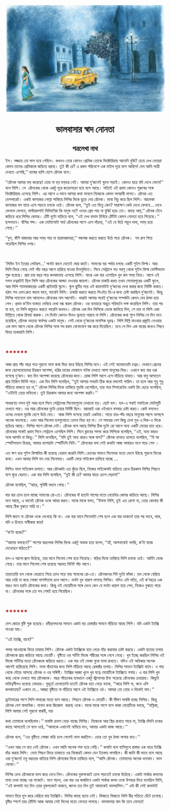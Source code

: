 <div align=center> <img src="./../../metadata/images/rabibasariya/ভালবাসার--স্বাদ-নোনতা.jpg" align="center" ></div>
<h1 align=center>ভালবাসার  স্বাদ নোনতা</h1>
<h2 align=center>পত্রলেখা নাথ</h2>
<div><p>&#x987;&#x9B8;&#x964; &#x9B2;&#x99C;&#x9CD;&#x99C;&#x9BE;&#x9DF; &#x9A4;&#x9CB; &#x9B2;&#x9BE;&#x9B2; &#x9B9;&#x9DF;&#x9C7; &#x997;&#x9C7;&#x99B;&#x9BF;&#x9B8;&#x964; &#x995;&#x996;&#x9A8;&#x993; &#x9A4;&#x9CB;&#x9B0; &#x995;&#x9CB;&#x9A8;&#x993; &#x9AA;&#x9CD;&#x9B0;&#x9C7;&#x9AE;&#x9BF;&#x995; &#x9A4;&#x9CB;&#x995;&#x9C7; &#x9AD;&#x9BF;&#x995;&#x9CD;&#x99F;&#x9CB;&#x9B0;&#x9BF;&#x9DF;&#x9BE;&#x9DF; &#x986;&#x9A8;&#x9C7;&#x9A8;&#x9BF; &#x9AC;&#x9C1;&#x99D;&#x9BF;? &#x99A;&#x9C7;&#x9DF;&#x9C7; &#x9A6;&#x9C7;&#x996; &#x9AE;&#x9C7;&#x9DF;&#x9C7;&#x9B0;&#x9BE; &#x995;&#x9C7;&#x9AE;&#x9A8; &#x9A4;&#x9BE;&#x9A6;&#x9C7;&#x9B0; &#x9AA;&#x9CD;&#x9B0;&#x9C7;&#x9AE;&#x9BF;&#x995;&#x995;&#x9C7; &#x99C;&#x9DC;&#x9BF;&#x9DF;&#x9C7; &#x9A7;&#x9B0;&#x99B;&#x9C7;&#x964; &#x9A4;&#x9C1;&#x987; &#x995;&#x9C0; &#x9B0;&#x9C7;? &#x98F; &#x9B0;&#x995;&#x9AE; &#x9AA;&#x9B0;&#x9BF;&#x9AC;&#x9C7;&#x9B6;&#x9C7; &#x98F;&#x995; &#x9AE;&#x9BE;&#x987;&#x9B2; &#x9A6;&#x9C2;&#x9B0;&#x9C7; &#x9AC;&#x9B8;&#x9C7; &#x986;&#x99B;&#x9BF;&#x9B8;! &#x9AF;&#x9C7;&#x9A8; &#x986;&#x9AE;&#x9BF; &#x9AA;&#x9BE;&#x9A4;&#x9CD;&#x9B0;&#x9C0; &#x9A6;&#x9C7;&#x996;&#x9A4;&#x9C7; &#x98F;&#x9B8;&#x9C7;&#x99B;&#x9BF;,&#x2019;&#x2019; &#x9AC;&#x9CD;&#x9AF;&#x999;&#x9CD;&#x997;&#x9C7;&#x9B0; &#x9B9;&#x9BE;&#x9B8;&#x9BF; &#x9B9;&#x9C7;&#x9B8;&#x9C7;&#xA0;&#x9B0;&#x9CC;&#x9A8;&#x995; &#x9AC;&#x9B2;&#x9C7;&#x964;&#xA0;</p><p>&#x2018;&#x2018;&#x9B0;&#x9CC;&#x9A8;&#x995; &#x986;&#x9AE;&#x9BE;&#x9B0; &#x9AD;&#x9DF; &#x995;&#x9B0;&#x9C7;&#x99B;&#x9C7;! &#x9A4;&#x9CB;&#x9B0; &#x9A8;&#x9BE; &#x9B9;&#x9DF; &#x9AD;&#x9DF;&#x9A1;&#x9B0; &#x9A8;&#x9C7;&#x987;&#x964; &#x986;&#x9AE;&#x9B0;&#x9BE; &#x9A6;&#x9C1;&#x2019;&#x99C;&#x9A8;&#x9C7;&#x987; &#x9B8;&#x9CD;&#x995;&#x9C1;&#x9B2;&#x9C7; &#x9AA;&#x9DC;&#x9BE;&#x987;&#x964; &#x995;&#x9CB;&#x9A8;&#x993; &#x99B;&#x9BE;&#x9A4;&#x9CD;&#x9B0; &#x9AF;&#x9A6;&#x9BF; &#x9A6;&#x9C7;&#x996;&#x9C7; &#x9AB;&#x9C7;&#x9B2;&#x9C7;!&#x2019;&#x2019; &#x9AC;&#x9B2;&#x9C7; &#x9B2;&#x9BF;&#x9AA;&#x9BF;&#x964; &#x9B8;&#x9C7;&#xA0; &#x9B0;&#x9CC;&#x9A8;&#x995;&#x9C7;&#x9B0; &#x9A5;&#x9C7;&#x995;&#x9C7; &#x98F;&#x995;&#x99F;&#x9C1; &#x9A6;&#x9C2;&#x9B0;&#x9C7; &#x99C;&#x9DC;&#x9CB;&#x9B8;&#x9DC;&#x9CB; &#x9B9;&#x9DF;&#x9C7; &#x9AC;&#x9B8;&#x9C7; &#x986;&#x99B;&#x9C7;&#x964; &#x9B8;&#x9A4;&#x9CD;&#x9AF;&#x9BF;&#x987; &#x98F;&#x987; &#x9AA;&#x9CD;&#x9B0;&#x9A5;&#x9AE; &#x995;&#x9CB;&#x9A8;&#x993; &#x9AA;&#x9C1;&#x9B0;&#x9C1;&#x9B7;&#x9C7;&#x9B0; &#x9B8;&#x999;&#x9CD;&#x997;&#x9C7; &#x9AD;&#x9BF;&#x995;&#x9CD;&#x99F;&#x9CB;&#x9B0;&#x9BF;&#x9DF;&#x9BE;&#x9DF; &#x98F;&#x9B8;&#x9C7;&#x99B;&#x9C7; &#x9B2;&#x9BF;&#x9AA;&#x9BF;&#x964; &#x98F;&#x9B0; &#x986;&#x997;&#x9C7; &#x98F; &#x9AD;&#x9BE;&#x9AC;&#x9C7; &#x986;&#x9B8;&#x9BE;&#x9B0; &#x995;&#x9A5;&#x9BE; &#x9AD;&#x9BE;&#x9AC;&#x9B2;&#x9C7; &#x9A8;&#x9BF;&#x99C;&#x9C7;&#x995;&#x9C7; &#x995;&#x9C7;&#x9AE;&#x9A8; &#x985;&#x9AA;&#x9B0;&#x9BE;&#x9A7;&#x9C0; &#x9B2;&#x9BE;&#x997;&#x9A4;&#x964; &#x9B0;&#x9CC;&#x9A8;&#x995; &#x98F;&#x9A4; &#x9A1;&#x9C7;&#x9B8;&#x9AA;&#x9BE;&#x9B0;&#x9C7;&#x99F;&#x964; &#x98F;&#x995;&#x99F;&#x9BE; &#x995;&#x9BE;&#x997;&#x99C;&#x9C7;&#x9B0; &#x997;&#x9CB;&#x9B2;&#x9CD;&#x9B2;&#x9BE; &#x9AA;&#x9BE;&#x995;&#x9BF;&#x9DF;&#x9C7; &#x9B2;&#x9BF;&#x9AA;&#x9BF;&#x9B0; &#x9A6;&#x9BF;&#x995;&#x9C7; &#x99B;&#x9C1;&#x9DC;&#x9C7; &#x9A6;&#x9C7;&#x9DF; &#x9B0;&#x9CC;&#x9A8;&#x995;&#x964; &#x9AE;&#x9BE;&#x9A5;&#x9BE; &#x9A8;&#x9BF;&#x99A;&#x9C1; &#x995;&#x9B0;&#x9C7; &#x99B;&#x9BF;&#x9B2; &#x9B2;&#x9BF;&#x9AA;&#x9BF;&#x964; &#x986;&#x99A;&#x9AE;&#x995;&#x9BE; &#x995;&#x9BE;&#x997;&#x99C;&#x9C7;&#x9B0; &#x9AC;&#x9B2; &#x997;&#x9BE;&#x9DF;&#x9C7; &#x98F;&#x9B8;&#x9C7; &#x9AA;&#x9DC;&#x9A4;&#x9C7; &#x99A;&#x9AE;&#x995;&#x9C7; &#x993;&#x9A0;&#x9C7;&#x964; &#x9B0;&#x9CC;&#x9A8;&#x995; &#x9AC;&#x9B2;&#x9C7;, &#x2018;&#x2018;&#x9A4;&#x9C1;&#x987; &#x98F;&#x9A4; &#x9AD;&#x9BF;&#x9A4;&#x9C1; &#x995;&#x9C7;&#x9A8;? &#x9B8;&#x9BE;&#x9B0;&#x9BE;&#x995;&#x9CD;&#x9B7;&#x9A3; &#x995;&#x9C7;&#x989; &#x9A6;&#x9C7;&#x996;&#x9C7; &#x9AB;&#x9C7;&#x9B2;&#x9AC;&#x9C7;... &#x9A6;&#x9C7;&#x996;&#x9C7; &#x9AB;&#x9C7;&#x9B2;&#x9B2;&#x9C7; &#x9AB;&#x9C7;&#x9B2;&#x9AC;&#x9C7;, &#x9AE;&#x9BE;&#x9B8;&#x9CD;&#x99F;&#x9BE;&#x9B0;&#x9AE;&#x9B6;&#x9BE;&#x987; &#x9A6;&#x9BF;&#x9A6;&#x9BF;&#x9AE;&#x9A3;&#x9BF;&#x9B0;&#x9BE; &#x995;&#x9BF; &#x9AE;&#x9BE;&#x9A8;&#x9C1;&#x9B7; &#x9A8;&#x9DF;? &#x993;&#x9A6;&#x9C7;&#x9B0; &#x9AA;&#x9CD;&#x9B0;&#x9C7;&#x9AE; &#x9AA;&#x9BE;&#x9DF; &#x9A8;&#x9BE; &#x9AC;&#x9C1;&#x99D;&#x9BF;! &#x99B;&#x9BE;&#x9DC; &#x9A4;&#x9CB;&#x964; &#x995;&#x9BE;&#x99B;&#x9C7; &#x986;&#x9DF;,&#x2019;&#x2019; &#x9B0;&#x9CC;&#x9A8;&#x995; &#x99F;&#x9C7;&#x9A8;&#x9C7; &#x99C;&#x9DC;&#x9BF;&#x9DF;&#x9C7; &#x9A7;&#x9B0;&#x9C7; &#x9B2;&#x9BF;&#x9AA;&#x9BF;&#x9B0; &#x995;&#x9CB;&#x9AE;&#x9B0;&#x964; &#x9A0;&#x9CB;&#x981;&#x99F; &#x9A6;&#x9C1;&#x99F;&#x9CB; &#x9AC;&#x9BE;&#x9DC;&#x9BF;&#x9DF;&#x9C7; &#x9AC;&#x9B2;&#x9C7;, &#x2018;&#x2018;&#x98F;&#x987; &#x9A6;&#x9C7;&#x996; &#x9AC;&#x9BE;&#x9A6;&#x9BE;&#x9AE; &#x99A;&#x9BF;&#x9AC;&#x9BF;&#x9DF;&#x9C7; &#x9A0;&#x9CB;&#x981;&#x99F;&#x99F;&#x9BE; &#x995;&#x9C7;&#x9AE;&#x9A8; &#x9A8;&#x9CB;&#x9A8;&#x9A4;&#x9BE; &#x9B9;&#x9DF;&#x9C7; &#x997;&#x9BF;&#x9DF;&#x9C7;&#x99B;&#x9C7;&#x964;&#x2019;&#x2019; &#x99B;&#x9A8;&#x9CD;&#x9A6;&#x9AA;&#x9A4;&#x9A8;&#x964; &#x9AC;&#x9BE;&#x981;&#x9B6;&#x9BF;&#x9B0; &#x9B6;&#x9AC;&#x9CD;&#x9A6;&#x964; &#x98F;&#x995; &#x9AE;&#x9CB;&#x99F;&#x9BE;&#x9B8;&#x9CB;&#x99F;&#x9BE; &#x997;&#x9BE;&#x9B0;&#x9CD;&#x9A1; &#x9B0;&#x9CC;&#x9A8;&#x995;&#x9C7;&#x9B0; &#x9AA;&#x9BE;&#x9B6;&#x9C7; &#x98F;&#x9B8;&#x9C7; &#x9A6;&#x9BE;&#x981;&#x9DC;&#x9BE;&#x9DF;, &#x2018;&#x2018;&#x98F;&#x987; &#x9AF;&#x9C7; &#x989;&#x9A0;&#x9C7; &#x9AA;&#x9DC;&#x9C1;&#x9A8; &#x9A6;&#x9BE;&#x9A6;&#x9BE;, &#x9B8;&#x9AE;&#x9DF; &#x9B9;&#x9DF;&#x9C7; &#x997;&#x9C7;&#x99B;&#x9C7;&#x964;&#x2019;&#x2019;</p><p>&#x2018;&#x2018;&#x9A7;&#x9C1;&#x9B8;, &#x9AC;&#x9BE;&#x981;&#x9B6;&#x9BF; &#x9AC;&#x9BE;&#x99C;&#x9BE;&#x9AC;&#x9BE;&#x9B0; &#x986;&#x9B0; &#x9B8;&#x9AE;&#x9DF; &#x9AA;&#x9BE;&#x9DF; &#x9A8;&#x9BE; &#x9B9;&#x9BE;&#x9B0;&#x9BE;&#x9AE;&#x99C;&#x9BE;&#x9A6;&#x9BE;&#x9B0;&#x9BE;,&#x2019;&#x2019; &#x997;&#x99C;&#x997;&#x99C; &#x995;&#x9B0;&#x9A4;&#x9C7; &#x995;&#x9B0;&#x9A4;&#x9C7; &#x989;&#x9A0;&#x9C7; &#x9AA;&#x9DC;&#x9C7; &#x9B0;&#x9CC;&#x9A8;&#x995;&#x964;&#xA0; &#x9B8;&#x9AC; &#x9B0;&#x9BE;&#x997; &#x997;&#x9BF;&#x9DF;&#x9C7; &#x9AA;&#x9DC;&#x9C7;&#x99B;&#x9BF;&#x9B2; &#x9B2;&#x9BF;&#x9AA;&#x9BF;&#x9B0; &#x993;&#x9AA;&#x9B0;&#x964;&#xA0;</p><p>&#xA0;</p><p>&#x2018;&#x9B2;&#x9BF;&#x9AD;&#x9BF;&#x982; &#x987;&#x9A8; &#x987;&#x9DF;&#x9CB;&#x9B0; &#x9B2;&#x9C7;&#x99F;&#x9BE;&#x9B0;&#x9B8;...&#x2019; &#x997;&#x9BE;&#x9A8;&#x99F;&#x9BE; &#x995;&#x9BE;&#x9A8;&#x9C7; &#x9AF;&#x9C7;&#x9A4;&#x9C7;&#x987; &#x998;&#x9CB;&#x9B0; &#x995;&#x9BE;&#x99F;&#x9C7;&#x964; &#x9B8;&#x9BE;&#x9AE;&#x9A8;&#x9C7;&#x9B0; &#x9AC;&#x9DC; &#x9AA;&#x9B0;&#x9CD;&#x9A6;&#x9BE;&#x9DF; &#x99A;&#x9B2;&#x99B;&#x9C7; &#x98F;&#x995;&#x99F;&#x9BF; &#x9B8;&#x9C1;&#x987;&#x9B8; &#x9AB;&#x9BF;&#x9B2;&#x9CD;&#x9AE;&#x964; &#x986;&#x9B0; &#x9B2;&#x9BF;&#x9AA;&#x9BF; &#x9AB;&#x9BF;&#x9B0;&#x9C7; &#x997;&#x9C7;&#x99B;&#x9C7; &#x9B8;&#x9C7;&#x987; &#x9AA;&#x9BE;&#x981;&#x99A; &#x9AC;&#x99B;&#x9B0; &#x986;&#x997;&#x9C7; &#x9B9;&#x9BE;&#x9B0;&#x9BF;&#x9DF;&#x9C7; &#x9AF;&#x9BE;&#x993;&#x9DF;&#x9BE; &#x9A6;&#x9BF;&#x9A8;&#x997;&#x9C1;&#x9B2;&#x9BF;&#x9A4;&#x9C7;&#x964; &#x9B8;&#x9BF;&#x9A8;&#x9C7; &#x9B8;&#x9C7;&#x9A8;&#x9CD;&#x99F;&#x9CD;&#x9B0;&#x9BE;&#x9B2;&#x9C7; &#x997;&#x9A4; &#x9AA;&#x9B0;&#x9B6;&#x9C1; &#x9A5;&#x9C7;&#x995;&#x9C7; &#x9B8;&#x9C1;&#x987;&#x9B8; &#x9AB;&#x9BF;&#x9B2;&#x9CD;&#x9AE; &#x9AB;&#x9C7;&#x9B8;&#x9CD;&#x99F;&#x9BF;&#x9AD;&#x9CD;&#x9AF;&#x9BE;&#x9B2; &#x9B6;&#x9C1;&#x9B0;&#x9C1; &#x9B9;&#x9DF;&#x9C7;&#x99B;&#x9C7;&#x964; &#x9AA;&#x9CD;&#x9B0;&#x9BE;&#x9DF; &#x99A;&#x9BE;&#x9B0; &#x9AC;&#x99B;&#x9B0; &#x9AA;&#x9B0;&#x9C7; &#x995;&#x9B2;&#x995;&#x9BE;&#x9A4;&#x9BE;&#x9DF; &#x98F;&#x9B8;&#x9C7;&#x99B;&#x9C7; &#x9B2;&#x9BF;&#x9AA;&#x9BF;&#x964; &#x9AE;&#x9BE;&#x99D;&#x9C7; &#x98F;&#x995; &#x9AC;&#x9BE;&#x9B0; &#x98F;&#x9B8;&#x9C7;&#x99B;&#x9BF;&#x9B2; &#x996;&#x9C1;&#x9AC; &#x995;&#x9AE; &#x9B8;&#x9AE;&#x9DF; &#x9A8;&#x9BF;&#x9DF;&#x9C7;&#x964; &#x986;&#x997;&#x9C7; &#x98F;&#x987; &#x9A8;&#x9A8;&#x9CD;&#x9A6;&#x9A8; &#x99A;&#x9A4;&#x9CD;&#x9AC;&#x9B0;&#x99F;&#x9BE;&#x987; &#x99B;&#x9BF;&#x9B2; &#x9B2;&#x9BF;&#x9AA;&#x9BF; &#x986;&#x9B0; &#x9B0;&#x9CC;&#x9A8;&#x995;&#x9C7;&#x9B0; &#x986;&#x9A1;&#x9CD;&#x9A1;&#x9BE; &#x9A6;&#x9C7;&#x993;&#x9DF;&#x9BE;&#x9B0; &#x99C;&#x9BE;&#x9DF;&#x997;&#x9BE;&#x964; &#x9B0;&#x9CC;&#x9A8;&#x995; &#x99A;&#x9BE;&#x995;&#x9B0;&#x9BF; &#x995;&#x9B0;&#x9A4; &#x9A4;&#x996;&#x9A8; &#x9B8;&#x9CB;&#x9A8;&#x9BE;&#x9B0;&#x9AA;&#x9C1;&#x9B0;&#x9C7;&#x9B0; &#x98F;&#x995;&#x99F;&#x9BF; &#x9B8;&#x9CD;&#x995;&#x9C1;&#x9B2;&#x9C7;, &#x986;&#x9B0; &#x9B2;&#x9BF;&#x9AA;&#x9BF; &#x9B6;&#x9CD;&#x9AF;&#x9BE;&#x9AE;&#x9AC;&#x9BE;&#x99C;&#x9BE;&#x9B0;&#x9C7;&#x9B0; &#x98F;&#x995;&#x99F;&#x9BF; &#x9AA;&#x9CD;&#x9B0;&#x9BE;&#x987;&#x9AE;&#x9BE;&#x9B0;&#x9BF; &#x9B8;&#x9CD;&#x995;&#x9C1;&#x9B2;&#x9C7;&#x964; &#x9B8;&#x9CD;&#x995;&#x9C1;&#x9B2; &#x99B;&#x9C1;&#x99F;&#x9BF;&#x9B0; &#x9AA;&#x9B0;&#x9C7; &#x98F;&#x987; &#x99C;&#x9BE;&#x9DF;&#x997;&#x9BE;&#x99F;&#x9BE;&#x987; &#x9A6;&#x9C1;&#x2019;&#x99C;&#x9A8;&#x9C7;&#x9B0; &#x9A6;&#x9C7;&#x996;&#x9BE; &#x995;&#x9B0;&#x9BE;&#x9B0; &#x99C;&#x9A8;&#x9CD;&#x9AF; &#x9A8;&#x9BF;&#x9B0;&#x9CD;&#x9A6;&#x9BF;&#x9B7;&#x9CD;&#x99F; &#x9A5;&#x9BE;&#x995;&#x9A4;&#x964; &#x9B9;&#x9A0;&#x9BE;&#x9CE; &#x9B8;&#x9AC; &#x98F;&#x9AE;&#x9A8; &#x9A6;&#x9CD;&#x9B0;&#x9C1;&#x9A4; &#x9AC;&#x9A6;&#x9B2;&#x9C7; &#x9AF;&#x9BE;&#x9AC;&#x9C7;, &#x9AD;&#x9BE;&#x9AC;&#x9C7;&#x9A8;&#x9BF; &#x9B2;&#x9BF;&#x9AA;&#x9BF;&#x964; &#x99A;&#x9BE;&#x995;&#x9B0;&#x9BF; &#x995;&#x9B0;&#x9A4;&#x9C7; &#x995;&#x9B0;&#x9A4;&#x9C7; &#x9AA;&#x9BF;&#x98F;&#x987;&#x99A; &#x9A1;&#x9BF;-&#x9B0; &#x99C;&#x9A8;&#x9CD;&#x9AF; &#x99A;&#x9C7;&#x9B7;&#x9CD;&#x99F;&#x9BE; &#x995;&#x9B0;&#x99B;&#x9BF;&#x9B2; &#x9A6;&#x9C1;&#x2019;&#x99C;&#x9A8;&#x9C7;&#x987;&#x964; &#x995;&#x9BF;&#x9A8;&#x9CD;&#x9A4;&#x9C1; &#x9B2;&#x9BF;&#x9AA;&#x9BF;&#x9B0; &#x9AA;&#x9CD;&#x9AF;&#x9BE;&#x9A8;&#x9C7;&#x9B2;&#x9C7; &#x9A8;&#x9BE;&#x9AE; &#x986;&#x9B8;&#x9B2;&#x9C7;&#x993; &#x9B0;&#x9CC;&#x9A8;&#x995;&#x9C7;&#x9B0; &#x9A8;&#x9BE;&#x9AE; &#x986;&#x9B8;&#x9C7;&#x9A8;&#x9BF;&#x964; &#x996;&#x9AC;&#x9B0;&#x99F;&#x9BE; &#x986;&#x9B8;&#x9BE;&#x9B0; &#x9AA;&#x9B0;&#x9C7;&#x987; &#x9A6;&#x9C1;&#x2019;&#x99C;&#x9A8;&#x9C7;&#x9B0; &#x9B8;&#x9AE;&#x9CD;&#x9AA;&#x9B0;&#x9CD;&#x995;&#x99F;&#x9BE; &#x995;&#x9C7;&#x9AE;&#x9A8; &#x9AF;&#x9C7;&#x9A8; &#x9A0;&#x9BE;&#x9A8;&#x9CD;&#x9A1;&#x9BE; &#x9B9;&#x9DF;&#x9C7; &#x997;&#x9C7;&#x9B2;&#x964; &#x9AA;&#x9CD;&#x9B0;&#x9A5;&#x9AE; &#x995;&#x2019;&#x9A6;&#x9BF;&#x9A8; &#x9AC;&#x9CD;&#x9AF;&#x9B8;&#x9CD;&#x9A4;&#x9A4;&#x9BE; &#x9A6;&#x9C7;&#x996;&#x9BF;&#x9DF;&#x9C7; &#x9A6;&#x9C7;&#x996;&#x9BE; &#x9AC;&#x9A8;&#x9CD;&#x9A7; &#x995;&#x9B0;&#x9B2; &#x9B0;&#x9CC;&#x9A8;&#x995;&#x964; &#x993;&#x9B0; &#x9AC;&#x9CD;&#x9AF;&#x9AC;&#x9B9;&#x9BE;&#x9B0;&#x9C7; &#x985;&#x9A6;&#x9CD;&#x9AD;&#x9C1;&#x9A4; &#x9AA;&#x9B0;&#x9BF;&#x9AC;&#x9B0;&#x9CD;&#x9A4;&#x9A8; &#x9B2;&#x995;&#x9CD;&#x9B7; &#x995;&#x9B0;&#x9C7;&#x99B;&#x9BF;&#x9B2; &#x9B2;&#x9BF;&#x9AA;&#x9BF;&#x964; &#x9A4;&#x9BE;&#x9B0; &#x9AA;&#x9B0; &#x9AF;&#x9BE; &#x9B9;&#x9B2;, &#x9A4;&#x9BE; &#x9B2;&#x9BF;&#x9AA;&#x9BF; &#x995;&#x9B2;&#x9CD;&#x9AA;&#x9A8;&#x9BE;&#x993; &#x995;&#x9B0;&#x9A4;&#x9C7; &#x9AA;&#x9BE;&#x9B0;&#x9C7;&#x9A8;&#x9BF; &#x995;&#x996;&#x9A8;&#x993;&#x964; &#x9B0;&#x9CC;&#x9A8;&#x995; &#x98F;&#x995; &#x9A6;&#x9BF;&#x9A8; &#x9B2;&#x9BF;&#x9AA;&#x9BF;&#x995;&#x9C7; &#x9A1;&#x9C7;&#x995;&#x9C7; &#x99C;&#x9BE;&#x9A8;&#x9BF;&#x9DF;&#x9C7; &#x9A6;&#x9BF;&#x9B2;, &#x9B8;&#x9C7; &#x99A;&#x9BE;&#x9DF; &#x9A8;&#x9BE; &#x9B2;&#x9BF;&#x9AA;&#x9BF; &#x98F;&#x995;&#x9BE; &#x9A6;&#x9BF;&#x9B2;&#x9CD;&#x9B2;&#x9BF;&#x9A4;&#x9C7; &#x9A5;&#x9C7;&#x995;&#x9C7; &#x9B0;&#x9BF;&#x9B8;&#x9BE;&#x9B0;&#x9CD;&#x99A; &#x995;&#x9B0;&#x9C1;&#x995;&#x964; &#x9B8;&#x9C7; &#x9A6;&#x9BF;&#x9A8;&#x99F;&#x9BE; &#x995;&#x9CB;&#x9A8;&#x993; &#x9A6;&#x9BF;&#x9A8;&#x993; &#x9AD;&#x9C1;&#x9B2;&#x9A4;&#x9C7; &#x9AA;&#x9BE;&#x9B0;&#x9AC;&#x9C7; &#x9A8;&#x9BE; &#x9B2;&#x9BF;&#x9AA;&#x9BF;&#x964; &#x9B0;&#x9CC;&#x9A8;&#x995;&#x9C7;&#x9B0; &#x995;&#x9A5;&#x9BE; &#x9B6;&#x9C1;&#x9A8;&#x9C7; &#x9B2;&#x9BF;&#x9AA;&#x9BF;&#x9B0; &#x9B8;&#x9C7; &#x9A6;&#x9BF;&#x9A8; &#x9AE;&#x9A8;&#x9C7; &#x9B9;&#x9DF;&#x9C7;&#x99B;&#x9BF;&#x9B2;, &#x9B0;&#x9CC;&#x9A8;&#x995; &#x985;&#x9A4;&#x9CD;&#x9AF;&#x9A8;&#x9CD;&#x9A4; &#x9B8;&#x9CD;&#x9AC;&#x9BE;&#x9B0;&#x9CD;&#x9A5;&#x9AA;&#x9B0; &#x98F;&#x995;&#x99F;&#x9BE; &#x9AE;&#x9BE;&#x9A8;&#x9C1;&#x9B7;&#x964; &#x9B8;&#x9C7;&#x987; &#x9A5;&#x9C7;&#x995;&#x9C7; &#x9A6;&#x9C1;&#x2019;&#x99C;&#x9A8;&#x9C7;&#x9B0; &#x9AE;&#x9BE;&#x9A8;&#x9B8;&#x9BF;&#x995; &#x9A6;&#x9C2;&#x9B0;&#x9A4;&#x9CD;&#x9AC;&#x964; &#x9B2;&#x9BF;&#x9AA;&#x9BF; &#x9A6;&#x9BF;&#x9B2;&#x9CD;&#x9B2;&#x9BF; &#x9AF;&#x9BE;&#x993;&#x9DF;&#x9BE;&#x9B0; &#x9AA;&#x9CD;&#x9B0;&#x9B8;&#x9CD;&#x9A4;&#x9C1;&#x9A4;&#x9BF; &#x9A8;&#x9C7;&#x993;&#x9DF;&#x9BE;&#x9B0; &#x98F;&#x995; &#x9AE;&#x9BE;&#x9B8; &#x986;&#x997;&#x9C7; &#x9A5;&#x9C7;&#x995;&#x9C7; &#x9B0;&#x9CC;&#x9A8;&#x995; &#x9B2;&#x9BF;&#x9AA;&#x9BF;&#x9B0; &#x9B8;&#x999;&#x9CD;&#x997;&#x9C7; &#x9B8;&#x9AC; &#x9B0;&#x995;&#x9AE; &#x9AF;&#x9CB;&#x997;&#x9BE;&#x9AF;&#x9CB;&#x997; &#x9AC;&#x9A8;&#x9CD;&#x9A7; &#x995;&#x9B0;&#x9C7; &#x9A6;&#x9BF;&#x9DF;&#x9C7;&#x99B;&#x9BF;&#x9B2;&#x964; &#x9A4;&#x9AC;&#x9C7; &#x9B8;&#x9C7; &#x9A6;&#x9BF;&#x9A8; &#x98F;&#x995; &#x9AC;&#x9BE;&#x9B0;&#x9C7;&#x9B0; &#x99C;&#x9A8;&#x9CD;&#x9AF;&#x993; &#x9AA;&#x9BF;&#x99B;&#x9A8; &#x9AB;&#x9BF;&#x9B0;&#x9C7; &#x9A4;&#x9BE;&#x995;&#x9BE;&#x9DF;&#x9A8;&#x9BF; &#x9B2;&#x9BF;&#x9AA;&#x9BF;&#x964;</p><p>&#xA0;</p><p><strong><span style="color:#B22222;font-size:21px;">******</span></strong></p><p>&#x986;&#x99C; &#x9AA;&#x9CD;&#x9B0;&#x9BE;&#x9DF; &#x9AA;&#x9BE;&#x981;&#x99A; &#x9AC;&#x99B;&#x9B0; &#x9AA;&#x9B0;&#x9C7; &#x9AA;&#x9C1;&#x9B0;&#x9A8;&#x9CB; &#x9A8;&#x9BE;&#x9A8;&#x9BE; &#x995;&#x9A5;&#x9BE; &#x9AD;&#x9BF;&#x9DC; &#x995;&#x9B0;&#x9C7; &#x989;&#x9A0;&#x99B;&#x9C7; &#x9B2;&#x9BF;&#x9AA;&#x9BF;&#x9B0; &#x9AE;&#x9A8;&#x9C7;&#x964; &#x98F;&#x987; &#x9B8;&#x9C7;&#x987; &#x985;&#x9CD;&#x9AF;&#x9BE;&#x995;&#x9BE;&#x9A1;&#x9C7;&#x9AE;&#x9BF; &#x99A;&#x9A4;&#x9CD;&#x9AC;&#x9B0;&#x964; &#x9AF;&#x9C7;&#x996;&#x9BE;&#x9A8;&#x9C7; &#x9AA;&#x9CD;&#x9B0;&#x9C7;&#x9AE;&#x9C7;&#x9B0; &#x99C;&#x9A8;&#x9CD;&#x9AF; &#x99B;&#x9C7;&#x9B2;&#x9C7;&#x9AE;&#x9C7;&#x9DF;&#x9C7;&#x9A6;&#x9C7;&#x9B0; &#x99A;&#x9BF;&#x9B0;&#x9A8;&#x9CD;&#x9A4;&#x9A8; &#x985;&#x9AA;&#x9C7;&#x995;&#x9CD;&#x9B7;&#x9BE;, &#x9B9;&#x9B0;&#x9BF;&#x9B0; &#x99A;&#x9BE;&#x9DF;&#x9C7;&#x9B0; &#x9A6;&#x9CB;&#x995;&#x9BE;&#x9A8;&#x9C7; &#x9A8;&#x9BE;&#x99F;&#x995; &#x9A6;&#x9C7;&#x996;&#x9A4;&#x9C7; &#x986;&#x9B8;&#x9BE; &#x9AE;&#x9BE;&#x9A8;&#x9C1;&#x9B7;&#x9C7;&#x9B0; &#x9AD;&#x9BF;&#x9DC;&#x964; &#x98F;&#x996;&#x9BE;&#x9A8;&#x9C7; &#x995;&#x9A4; &#x9AC;&#x9BE;&#x9B0; &#x993;&#x9B0;&#x9BE; &#x9AC;&#x9B8;&#x9C7;&#x99B;&#x9C7; &#x9A6;&#x9C1;&#x2019;&#x99C;&#x9A8;&#x964; &#x995;&#x9A4; &#x9A6;&#x9BF;&#x9A8; &#x985;&#x9AA;&#x9C7;&#x995;&#x9CD;&#x9B7;&#x9BE; &#x995;&#x9B0;&#x9C7;&#x99B;&#x9C7; &#x9B0;&#x9CC;&#x9A8;&#x995;&#x9C7;&#x9B0; &#x99C;&#x9A8;&#x9CD;&#x9AF;&#x964; &#x9B0;&#x9CB;&#x99C; &#x9B2;&#x9BF;&#x9AA;&#x9BF; &#x986;&#x997;&#x9C7; &#x98F;&#x9B8;&#x9C7; &#x9A6;&#x9BE;&#x981;&#x9DC;&#x9BF;&#x9DF;&#x9C7; &#x9A5;&#x9BE;&#x995;&#x9A4;&#x964; &#x986;&#x9B0; &#x9AC;&#x9BE;&#x9AC;&#x9C1; &#x986;&#x9B8;&#x9A4;&#x9C7;&#x9A8; &#x9AA;&#x9CD;&#x9B0;&#x9BE;&#x9DF; &#x9A4;&#x9BF;&#x9B0;&#x9BF;&#x9B6; &#x9AE;&#x9BF;&#x9A8;&#x9BF;&#x99F; &#x9AA;&#x9B0;&#x9C7;&#x964; &#x98F;&#x995; &#x9A6;&#x9BF;&#x9A8; &#x9B2;&#x9BF;&#x9AA;&#x9BF; &#x9AC;&#x9B2;&#x9C7;&#x99B;&#x9BF;&#x9B2;, &#x2018;&#x2018;&#x9A4;&#x9C1;&#x987; &#x986;&#x9B8;&#x9BE;&#x9B0; &#x9B8;&#x9AE;&#x9DF;&#x99F;&#x9BE; &#x9A0;&#x9BF;&#x995; &#x995;&#x9B0;&#x9C7; &#x9AC;&#x9B2;&#x9B2;&#x9C7;&#x987; &#x9AA;&#x9BE;&#x9B0;&#x9BF;&#x9B8;&#x964; &#x9A4;&#x9BE; &#x9B9;&#x9B2;&#x9C7; &#x986;&#x9B0; &#x9B6;&#x9C1;&#x9A7;&#x9C1; &#x9B6;&#x9C1;&#x9A7;&#x9C1; &#x9A6;&#x9BE;&#x981;&#x9DC;&#x9BF;&#x9DF;&#x9C7; &#x9A5;&#x9BE;&#x995;&#x9A4;&#x9C7; &#x9B9;&#x9DF; &#x9A8;&#x9BE;,&#x2019;&#x2019; &#x9B0;&#x9CC;&#x9A8;&#x995; &#x9B2;&#x9BF;&#x9AA;&#x9BF;&#x9B0; &#x9A6;&#x9BF;&#x995;&#x9C7; &#x9A4;&#x9BE;&#x995;&#x9BF;&#x9DF;&#x9C7; &#x9AE;&#x9C1;&#x99A;&#x995;&#x9BF; &#x9B9;&#x9C7;&#x9B8;&#x9C7;&#x99B;&#x9BF;&#x9B2;, &#x9A4;&#x9BE;&#x9B0; &#x9AA;&#x9B0;&#x9C7; &#x9B8;&#x9BF;&#x997;&#x9BE;&#x9B0;&#x9C7;&#x99F;&#x9C7;&#x9B0; &#x98F;&#x995;&#x99F;&#x9BE; &#x9B0;&#x9BF;&#x982; &#x99B;&#x9C7;&#x9DC;&#x9C7; &#x9AC;&#x9B2;&#x9C7;&#x99B;&#x9BF;&#x9B2;, &#x2018;&#x2018;&#x98F;&#x987;&#x99F;&#x9BE;&#x987; &#x9A4;&#x9CB;&#x9B0; &#x9AD;&#x9AC;&#x9BF;&#x9A4;&#x9AC;&#x9CD;&#x9AF;&#x964; &#x9A4;&#x9C1;&#x987; &#x99A;&#x9BF;&#x9B0;&#x995;&#x9BE;&#x9B2; &#x986;&#x9AE;&#x9BE;&#x9B0; &#x99C;&#x9A8;&#x9CD;&#x9AF; &#x985;&#x9AA;&#x9C7;&#x995;&#x9CD;&#x9B7;&#x9BE; &#x995;&#x9B0;&#x9AC;&#x9BF;&#x964;&#x2019;&#x2019;</p><p>&#x9B8;&#x9BE;&#x9A7;&#x9BE;&#x9B0;&#x9A3;&#x9A4; &#x9A8;&#x9A8;&#x9CD;&#x9A6;&#x9A8; &#x9A6;&#x9C1;&#x987; &#x9A8;&#x9AE;&#x9CD;&#x9AC;&#x9B0; &#x9B9;&#x9B2;&#x9C7; &#x9B8;&#x9BF;&#x9A8;&#x9C7; &#x9B8;&#x9C7;&#x9A8;&#x9CD;&#x99F;&#x9CD;&#x9B0;&#x9BE;&#x9B2;&#x9C7;&#x9B0; &#x9B8;&#x9BF;&#x9A8;&#x9C7;&#x9AE;&#x9BE;&#x997;&#x9C1;&#x9B2;&#x9CB; &#x9A6;&#x9C7;&#x996;&#x9BE;&#x9A8;&#x9CB; &#x9B9;&#x9DF;&#x964; &#x99B;&#x9CB;&#x99F; &#x9B9;&#x9B2;&#x964; &#x9B9;&#x9B2;-&#x98F; &#x9B8;&#x9AC;&#x9BE;&#x987; &#x9B8;&#x9AC;&#x9BE;&#x987;&#x995;&#x9C7; &#x9AE;&#x9CB;&#x99F;&#x9BE;&#x9AE;&#x9C1;&#x99F;&#x9BF; &#x9A6;&#x9C7;&#x996;&#x9A4;&#x9C7; &#x9AA;&#x9BE;&#x9DF;&#x964; &#x993;&#x9B0; &#x986;&#x9B0; &#x9B0;&#x9CC;&#x9A8;&#x995;&#x9C7;&#x9B0; &#x9A6;&#x9C1;&#x99F;&#x9CB; &#x99A;&#x9C7;&#x9DF;&#x9BE;&#x9B0; &#x9A8;&#x9BF;&#x9B0;&#x9CD;&#x9A6;&#x9BF;&#x9B7;&#x9CD;&#x99F; &#x99B;&#x9BF;&#x9B2;&#x964; &#x9AC;&#x9B0;&#x9BE;&#x9AC;&#x9B0;&#x987; &#x993;&#x9B0;&#x9BE; &#x993;&#x987;&#x996;&#x9BE;&#x9A8;&#x9C7; &#x9AC;&#x9B8;&#x9AC;&#x9BE;&#x9B0; &#x99A;&#x9C7;&#x9B7;&#x9CD;&#x99F;&#x9BE; &#x995;&#x9B0;&#x9A4;&#x964; &#x995;&#x9C7;&#x989; &#x9AC;&#x9B8;&#x9B2;&#x9C7;&#x993; &#x993;&#x9A6;&#x9C7;&#x9B0; &#x9A6;&#x9C7;&#x996;&#x9B2;&#x9C7; &#x9AE;&#x9C1;&#x99A;&#x995;&#x9BF; &#x9B9;&#x9C7;&#x9B8;&#x9C7; &#x989;&#x9A0;&#x9C7; &#x9AF;&#x9C7;&#x9A4;&#x964;&#xA0; &#x986;&#x99C; &#x9B2;&#x9BF;&#x9AA;&#x9BF; &#x9AC;&#x9B8;&#x9C7;&#x99B;&#x9C7; &#x9A4;&#x9BE;&#x9B0;&#x987; &#x98F;&#x995;&#x99F;&#x9BE;&#x9DF;&#x964; &#x9B8;&#x9BE;&#x9DC;&#x9C7; &#x99A;&#x9BE;&#x9B0;-&#x9AA;&#x9BE;&#x981;&#x99A; &#x9AC;&#x99B;&#x9B0;&#x9C7; &#x9AE;&#x9BE;&#x9A8;&#x9C1;&#x9B7;&#x9C7;&#x9B0; &#x9AA;&#x99B;&#x9A8;&#x9CD;&#x9A6; &#x985;&#x9AA;&#x99B;&#x9A8;&#x9CD;&#x9A6; &#x985;&#x9A8;&#x9C7;&#x995; &#x9AC;&#x9A6;&#x9B2;&#x9C7;&#x99B;&#x9C7;&#x964; &#x98F;&#x996;&#x9A8; &#x986;&#x9B0; &#x9B8;&#x9BF;&#x9A8;&#x9C7;&#x9AE;&#x9BE; &#x9B9;&#x9B2;&#x997;&#x9C1;&#x9B2;&#x9CB;&#x9A4;&#x9C7; &#x9A4;&#x9C7;&#x9AE;&#x9A8; &#x9AD;&#x9BF;&#x9DC; &#x9B9;&#x9DF; &#x9A8;&#x9BE;&#x964; &#x9B8;&#x9C7; &#x9B8;&#x9AE;&#x9DF;&#x9C7;&#x9B0; &#x9AC;&#x9C7;&#x9B6; &#x995;&#x9BF;&#x99B;&#x9C1; &#x99A;&#x9C7;&#x9A8;&#x9BE; &#x9AE;&#x9C1;&#x996; &#x98F; &#x9A6;&#x9BF;&#x995;-&#x993; &#x9A6;&#x9BF;&#x995;&#x9C7; &#x99B;&#x9DC;&#x9BF;&#x9DF;&#x9C7; &#x986;&#x99B;&#x9C7;&#x964; &#x9B2;&#x9BF;&#x9AA;&#x9BF;&#x9B0; &#x9AA;&#x9BE;&#x9B6;&#x9C7; &#x9B0;&#x9CC;&#x9A8;&#x995; &#x9A8;&#x9C7;&#x987;&#x964; &#x9B0;&#x9CC;&#x9A8;&#x995; &#x9AC;&#x9B8;&#x9C7; &#x986;&#x99B;&#x9C7; &#x9B2;&#x9BF;&#x9AA;&#x9BF;&#x9B0; &#x9A0;&#x9BF;&#x995; &#x9A6;&#x9C1;&#x99F;&#x9CB; &#x9B0;&#x9CB; &#x986;&#x997;&#x9C7; &#x985;&#x9A8;&#x9CD;&#x9AF; &#x98F;&#x995;&#x99F;&#x9BF; &#x9AE;&#x9C7;&#x9DF;&#x9C7;&#x9B0; &#x9B9;&#x9BE;&#x9A4; &#x9A7;&#x9B0;&#x9C7;&#x964; &#x9B0;&#x9CC;&#x9A8;&#x995;&#x9C7;&#x9B0; &#x9B8;&#x999;&#x9CD;&#x997;&#x9C7;&#x987; &#x9AA;&#x9CD;&#x9B0;&#x9A5;&#x9AE; &#x9B8;&#x9BF;&#x9A8;&#x9C7; &#x9B8;&#x9C7;&#x9A8;&#x9CD;&#x99F;&#x9CD;&#x9B0;&#x9BE;&#x9B2;&#x9C7; &#x98F;&#x9B8;&#x9C7;&#x99B;&#x9BF;&#x9B2; &#x9B2;&#x9BF;&#x9AA;&#x9BF;&#x964; &#x9B8;&#x9BF;&#x9A8;&#x9C7; &#x995;&#x9CD;&#x9B2;&#x9BE;&#x9AC;&#x9C7;&#x9B0; &#x9B8;&#x9A6;&#x9B8;&#x9CD;&#x9AF; &#x995;&#x9B0;&#x9C7; &#x9B2;&#x9BF;&#x9AA;&#x9BF;&#x995;&#x9C7; &#x9AC;&#x9B2;&#x9C7;&#x99B;&#x9BF;&#x9B2;, &#x2018;&#x2018;&#x98F;&#x987;, &#x985;&#x9A8;&#x9CD;&#x9AF; &#x995;&#x9BE;&#x9B0;&#x993; &#x9B8;&#x999;&#x9CD;&#x997;&#x9C7; &#x986;&#x9B8;&#x9AC;&#x9BF; &#x9A8;&#x9BE; &#x995;&#x9BF;&#x9A8;&#x9CD;&#x9A4;&#x9C1;&#x964;&#x2019;&#x2019; &#x9B2;&#x9BF;&#x9AA;&#x9BF; &#x9AC;&#x9B2;&#x9C7;&#x99B;&#x9BF;&#x9B2;, &#x2018;&#x2018;&#x9AF;&#x9A6;&#x9BF; &#x9A4;&#x9C1;&#x987; &#x985;&#x9A8;&#x9CD;&#x9AF; &#x995;&#x9BE;&#x9B0;&#x993; &#x9B8;&#x999;&#x9CD;&#x997;&#x9C7; &#x9AF;&#x9BE;&#x9B8;?&#x2019;&#x2019; &#x9B0;&#x9CC;&#x9A8;&#x995; &#x9B9;&#x9BE;&#x9B8;&#x9A4;&#x9C7; &#x9B9;&#x9BE;&#x9B8;&#x9A4;&#x9C7; &#x9AC;&#x9B2;&#x9C7;&#x99B;&#x9BF;&#x9B2;, &#x2018;&#x2018;&#x9AC;&#x9BF; &#x986; &#x9B8;&#x9CD;&#x9AA;&#x9CB;&#x9B0;&#x9CD;&#x99F;&#x9B8;&#x9AE;&#x9CD;&#x9AF;&#x9BE;&#x9A8; &#x9A1;&#x9BF;&#x9DF;&#x9BE;&#x9B0;, &#x986;&#x9AE;&#x9BE;&#x9B0; &#x9AC;&#x9CD;&#x9AF;&#x9BE;&#x9AA;&#x9BE;&#x9B0;&#x99F;&#x9BE; &#x9B8;&#x9CD;&#x9AA;&#x9CB;&#x9B0;&#x9CD;&#x99F;&#x9BF;&#x982;&#x9B2;&#x9BF; &#x9A8;&#x9BF;&#x9AC;&#x9BF;&#x964;&#x2019;&#x2019; &#x9B0;&#x9CC;&#x9A8;&#x995;&#x9C7;&#x9B0; &#x9AC;&#x9B2;&#x9BE; &#x9B8;&#x9C7;&#x987; &#x995;&#x9A5;&#x9BE;&#x99F;&#x9BE; &#x986;&#x99C; &#x986;&#x9AC;&#x9BE;&#x9B0;&#x993; &#x9AE;&#x9A8;&#x9C7; &#x9AA;&#x9DC;&#x9C7; &#x997;&#x9C7;&#x9B2; &#x964;</p><p>&#x98F;&#x9A4; &#x995;&#x9CD;&#x9B7;&#x9A3; &#x9A7;&#x9B0;&#x9C7; &#x9B8;&#x9C1;&#x987;&#x9B8; &#x9AB;&#x9BF;&#x9B2;&#x9CD;&#x9AE;&#x99F;&#x9BE;&#x9DF; &#x995;&#x9C0; &#x9B9;&#x9DF;&#x9C7;&#x99B;&#x9C7; &#x996;&#x9C7;&#x9DF;&#x9BE;&#x9B2; &#x995;&#x9B0;&#x9C7;&#x9A8;&#x9BF; &#x9B2;&#x9BF;&#x9AA;&#x9BF;&#x964;&#x99A;&#x9CB;&#x996;&#x9C7;&#x9B0; &#x9B8;&#x9BE;&#x9AE;&#x9A8;&#x9C7; &#x9B8;&#x9BF;&#x9A8;&#x9C7;&#x9AE;&#x9BE;&#x9B0; &#x9AE;&#x9A4;&#x9CB; &#x9AD;&#x9C7;&#x9B8;&#x9C7; &#x989;&#x9A0;&#x99B;&#x9C7; &#x9AA;&#x9C1;&#x9B0;&#x9A8;&#x9CB; &#x9A6;&#x9BF;&#x9A8;&#x9C7;&#x9B0; &#x995;&#x9A5;&#x9BE;&#x964; &#x98F;&#x996;&#x9A8; &#x986;&#x9AC;&#x9BE;&#x9B0; &#x9B2;&#x9BF;&#x9AA;&#x9BF; &#x9AE;&#x9A8; &#x9A6;&#x9C7;&#x9DF; &#x9B8;&#x9BF;&#x9A8;&#x9C7;&#x9AE;&#x9BE;&#x9DF;&#x964; &#x98F;&#x995;&#x99F;&#x9BF; &#x9AE;&#x9C7;&#x9DF;&#x9C7; &#x9B8;&#x9BE;&#x987;&#x995;&#x9C7;&#x9B2; &#x99A;&#x9BE;&#x9B2;&#x9BF;&#x9DF;&#x9C7; &#x9AF;&#x9BE;&#x99A;&#x9CD;&#x99B;&#x9C7; &#x2026;</p><p>&#x9B2;&#x9BF;&#x9AA;&#x9BF;&#x993; &#x9AD;&#x9BE;&#x9B2; &#x9B8;&#x9BE;&#x987;&#x995;&#x9C7;&#x9B2; &#x99A;&#x9BE;&#x9B2;&#x9BE;&#x9A4;&#x964; &#x986;&#x9B0; &#x9B0;&#x9CC;&#x9A8;&#x995;&#x99F;&#x9BE; &#x98F;&#x9A4; &#x995;&#x9C1;&#x981;&#x9DC;&#x9C7; &#x99B;&#x9BF;&#x9B2;, &#x9A8;&#x9BF;&#x99C;&#x9C7;&#x9B0; &#x9B8;&#x9BE;&#x987;&#x995;&#x9C7;&#x9B2;&#x99F;&#x9BE; &#x9AC;&#x9BE;&#x9DC;&#x9BF;&#x9A4;&#x9C7; &#x9B0;&#x9C7;&#x996;&#x9C7; &#x99A;&#x9BF;&#x9B0;&#x995;&#x9BE;&#x9B2; &#x9B2;&#x9BF;&#x9AA;&#x9BF;&#x9B0; &#x9AA;&#x9BF;&#x99B;&#x9A8;&#x9C7; &#x9AC;&#x9B8;&#x9C7; &#x998;&#x9C1;&#x9B0;&#x9C7; &#x9AC;&#x9C7;&#x9DC;&#x9BE;&#x9A4;&#x964; &#x98F;&#x995; &#x9AC;&#x9BE;&#x9B0; &#x9B2;&#x9BF;&#x9AA;&#x9BF; &#x9AC;&#x9B2;&#x9C7;&#x99B;&#x9BF;&#x9B2;, &#x2018;&#x2018;&#x9A4;&#x9C1;&#x987; &#x995;&#x9C0; &#x9B0;&#x9C7;? &#x986;&#x9AE;&#x9BE;&#x9B0; &#x998;&#x9BE;&#x9DC;&#x9C7; &#x99A;&#x9C7;&#x9AA;&#x9C7; &#x9AC;&#x9C7;&#x9DC;&#x9BE;&#x9B8;!&#x2019;&#x2019;&#xA0;</p><p>&#x9B0;&#x9CC;&#x9A8;&#x995; &#x9AC;&#x9B2;&#x9C7;&#x99B;&#x9BF;&#x9B2;, &#x2018;&#x2018;&#x986;&#x9B0;&#x9C7;, &#x9AA;&#x9C3;&#x9A5;&#x9BF;&#x9AC;&#x9C0; &#x9AC;&#x9A6;&#x9B2;&#x9C7; &#x997;&#x9C7;&#x99B;&#x9C7;&#x964;&#x2019;&#x2019;</p><p>&#x9AC;&#x9BE;&#x9B0; &#x9AC;&#x9BE;&#x9B0; &#x99A;&#x9CB;&#x996; &#x99A;&#x9B2;&#x9C7; &#x9AF;&#x9BE;&#x99A;&#x9CD;&#x99B;&#x9C7; &#x9B8;&#x9BE;&#x9AE;&#x9A8;&#x9C7;&#x9B0; &#x9B0;&#x9CB;-&#x9A4;&#x9C7;&#x964; &#x9B0;&#x9CC;&#x9A8;&#x995;&#x9C7;&#x9B0; &#x9AC;&#x9BE;&#x981; &#x9B9;&#x9BE;&#x9A4;&#x99F;&#x9BE; &#x9B8;&#x9BE;&#x9AA;&#x9C7;&#x9B0; &#x9AE;&#x9A4;&#x9CB; &#x9AE;&#x9C7;&#x9DF;&#x9C7;&#x99F;&#x9BE;&#x9B0; &#x995;&#x9CB;&#x9AE;&#x9B0; &#x99C;&#x9DC;&#x9BF;&#x9DF;&#x9C7; &#x986;&#x99B;&#x9C7;&#x964; &#x9B2;&#x9BF;&#x9AA;&#x9BF;&#x9B0; &#x9AE;&#x9A8;&#x9C7; &#x986;&#x99B;&#x9C7;, &#x98F; &#x9AD;&#x9BE;&#x9AC;&#x9C7;&#x987; &#x9B0;&#x9CC;&#x9A8;&#x995; &#x993;&#x995;&#x9C7; &#x986;&#x9A6;&#x9B0; &#x995;&#x9B0;&#x9A4;&#x964; &#x9AE;&#x9BE;&#x99D;&#x9C7; &#x9AE;&#x9BE;&#x99D;&#x9C7; &#x9AC;&#x9B2;&#x9A4;, &#x2018;&#x2018;&#x989;&#x9AB;&#x9AB; &#x9B2;&#x9BF;&#x9AA;&#x9BF;, &#x9A4;&#x9C1;&#x987; &#x98F;&#x9A4; &#x9B0;&#x9CB;&#x997;&#x9BE; &#x9A8;&#x9BE;, &#x9A4;&#x9CB;&#x9B0; &#x995;&#x9CB;&#x9A5;&#x9BE;&#x9DF; &#x995;&#x9C0; &#x986;&#x99B;&#x9C7; &#x9A0;&#x9BF;&#x995; &#x9AC;&#x9C1;&#x99D;&#x9A4;&#x9C7; &#x9AA;&#x9BE;&#x9B0;&#x9BF; &#x9A8;&#x9BE;&#x964;&#x2019;&#x2019;&#xA0;</p><p>&#x9B2;&#x9BF;&#x9AA;&#x9BF; &#x99C;&#x9BE;&#x9A8;&#x9C7; &#x9A8;&#x9BE; &#x9B0;&#x9CC;&#x9A8;&#x995; &#x993;&#x995;&#x9C7; &#x9A6;&#x9C7;&#x996;&#x9C7;&#x99B;&#x9C7; &#x995;&#x9BF; &#x9A8;&#x9BE;&#x964; &#x98F;&#x995; &#x9AC;&#x9BE;&#x9B0; &#x9AD;&#x9BE;&#x9AC;&#x9C7; &#x9B8;&#x9BF;&#x9A8;&#x9C7;&#x9AE;&#x9BE;&#x99F;&#x9BE; &#x9B6;&#x9C7;&#x9B7; &#x9B9;&#x9B2;&#x9C7; &#x98F;&#x995; &#x9AC;&#x9BE;&#x9B0; &#x9A1;&#x9BE;&#x995;&#x9AC;&#x9C7;! &#x9A4;&#x9BE;&#x9B0; &#x9AA;&#x9B0; &#x9AD;&#x9BE;&#x9AC;&#x9C7;, &#x9A5;&#x9BE;&#x995;, &#x9AF;&#x9A6;&#x9BF; &#x993; &#x99A;&#x9BF;&#x9A8;&#x9A4;&#x9C7; &#x985;&#x9B8;&#x9CD;&#x9AC;&#x9C0;&#x995;&#x9BE;&#x9B0; &#x995;&#x9B0;&#x9C7;!&#xA0;</p><p>&#x2018;&#x2018;&#x995;&#x2019;&#x99F;&#x9BE; &#x9AC;&#x9BE;&#x99C;&#x9C7;?&#x2019;&#x2019;</p><p>&#x2018;&#x2018;&#x986;&#x9AE;&#x9BE;&#x9DF; &#x9AC;&#x9B2;&#x99B;&#x9C7;&#x9A8;?&#x2019;&#x2019; &#x9AA;&#x9BE;&#x9B6;&#x9C7;&#x9B0; &#x9AD;&#x9A6;&#x9CD;&#x9B0;&#x9B2;&#x9CB;&#x995; &#x9B2;&#x9BF;&#x9AA;&#x9BF;&#x9B0; &#x9A6;&#x9BF;&#x995;&#x9C7; &#x98F;&#x995;&#x99F;&#x9C1; &#x985;&#x9AC;&#x9BE;&#x995; &#x9B9;&#x9DF;&#x9C7; &#x9AC;&#x9B2;&#x9C7;&#x9A8;, &#x2018;&#x2018;&#x9B9;&#x9CD;&#x9AF;&#x9BE;&#x981;, &#x986;&#x9AA;&#x9A8;&#x9BE;&#x995;&#x9C7;&#x987; &#x9AC;&#x9B2;&#x99B;&#x9BF;, &#x995;&#x2019;&#x99F;&#x9BE; &#x9AC;&#x9BE;&#x99C;&#x9C7; &#x9A6;&#x9C7;&#x996;&#x9C7;&#x99B;&#x9C7;&#x9A8; &#x998;&#x9DC;&#x9BF;&#x9A4;&#x9C7;?&#x2019;&#x2019;</p><p>&#x9B9;&#x9B2;-&#x98F; &#x986;&#x9B2;&#x9CB; &#x99C;&#x9CD;&#x9AC;&#x9B2;&#x9C7; &#x989;&#x9A0;&#x9C7;&#x99B;&#x9C7;, &#x9A4;&#x9BE;&#x9B0; &#x9AE;&#x9BE;&#x9A8;&#x9C7; &#x9B8;&#x9BF;&#x9A8;&#x9C7;&#x9AE;&#x9BE; &#x9B6;&#x9C7;&#x9B7; &#x9B9;&#x9DF;&#x9C7; &#x997;&#x9BF;&#x9DF;&#x9C7;&#x99B;&#x9C7;&#x964; &#x998;&#x9DC;&#x9BF;&#x9B0; &#x9A6;&#x9BF;&#x995;&#x9C7; &#x9A4;&#x9BE;&#x995;&#x9BF;&#x9DF;&#x9C7; &#x9B2;&#x9BF;&#x9AA;&#x9BF; &#x99A;&#x9AE;&#x995;&#x9C7; &#x993;&#x9A0;&#x9C7;&#x964; &#x986;&#x99F;&#x99F;&#x9BE; &#x9AC;&#x9C7;&#x99C;&#x9C7; &#x997;&#x9C7;&#x99B;&#x9C7;&#x964; &#x9A4;&#x9BE;&#x9B0; &#x9AE;&#x9BE;&#x9A8;&#x9C7; &#x9B8;&#x9BF;&#x9A8;&#x9C7;&#x9AE;&#x9BE; &#x9B6;&#x9C7;&#x9B7; &#x9B9;&#x9DF;&#x9C7;&#x99B;&#x9C7; &#x9B8;&#x9AE;&#x9CD;&#x9AD;&#x9AC;&#x9A4; &#x9AE;&#x9BF;&#x9A8;&#x9BF;&#x99F; &#x9AA;&#x9BE;&#x981;&#x99A; &#x986;&#x997;&#x9C7;&#x964;</p><p>&#x9A4;&#x9BE;&#x9DC;&#x9BE;&#x9A4;&#x9BE;&#x9DC;&#x9BF; &#x9B9;&#x9B2; &#x9A5;&#x9C7;&#x995;&#x9C7; &#x9AC;&#x9C7;&#x9B0;&#x9CB;&#x9A4;&#x9C7; &#x997;&#x9BF;&#x9DF;&#x9C7; &#x99A;&#x9CB;&#x996; &#x9AA;&#x9DC;&#x9C7; &#x9AF;&#x9BE;&#x9DF; &#x9B8;&#x9BE;&#x9AE;&#x9A8;&#x9C7;&#x9B0; &#x9B0;&#x9CB;-&#x9A4;&#x9C7;&#x964; &#x9B0;&#x9CC;&#x9A8;&#x995;&#x9A6;&#x9C7;&#x9B0; &#x9B8;&#x9BF;&#x99F; &#x9A6;&#x9C1;&#x99F;&#x9CB; &#x9AB;&#x9BE;&#x981;&#x995;&#x9BE;&#x964; &#x9B9;&#x9B2; &#x9A5;&#x9C7;&#x995;&#x9C7; &#x9AC;&#x9C7;&#x9B0;&#x9BF;&#x9DF;&#x9C7; &#x986;&#x9B0; &#x9A6;&#x9C7;&#x9B0;&#x9BF; &#x9A8;&#x9BE; &#x995;&#x9B0;&#x9C7; &#x9B8;&#x9CB;&#x99C;&#x9BE; &#x9AC;&#x9BE;&#x9B8;&#x9B8;&#x9CD;&#x99F;&#x9CD;&#x9AF;&#x9BE;&#x9A8;&#x9CD;&#x9A1;&#x9C7; &#x99A;&#x9B2;&#x9C7; &#x986;&#x9B8;&#x9C7;&#x964; &#x9AE;&#x9A8;&#x99F;&#x9BE; &#x996;&#x9C1;&#x9AC; &#x996;&#x9BE;&#x9B0;&#x9BE;&#x9AA; &#x9B2;&#x9BE;&#x997;&#x99B;&#x9C7; &#x9B2;&#x9BF;&#x9AA;&#x9BF;&#x9B0;&#x964; &#x9AF;&#x9A6;&#x9BF;&#x993; &#x98F;&#x99F;&#x9BE; &#x9B8;&#x9A4;&#x9CD;&#x9AF;&#x9BF;, &#x98F;&#x987; &#x995;&#x2019;&#x9AC;&#x99B;&#x9B0;&#x9C7; &#x98F;&#x995; &#x9AC;&#x9BE;&#x9B0;&#x993; &#x9AE;&#x9A8;&#x9C7; &#x9B9;&#x9DF;&#x9A8;&#x9BF; &#x9B0;&#x9CC;&#x9A8;&#x995;&#x9C7;&#x9B0; &#x995;&#x9A5;&#x9BE;&#x964; &#x995;&#x9BF;&#x9A8;&#x9CD;&#x9A4;&#x9C1; &#x993;&#x987; &#x9AE;&#x9C7;&#x9DF;&#x9C7;&#x99F;&#x9BF;&#x995;&#x9C7; &#x9B8;&#x999;&#x9CD;&#x997;&#x9C7; &#x9A6;&#x9C7;&#x996;&#x9C7; &#x995;&#x9C7;&#x9A8; &#x9AF;&#x9C7; &#x9AE;&#x9A8;&#x99F;&#x9BE; &#x996;&#x9BE;&#x9B0;&#x9BE;&#x9AA; &#x9B9;&#x9DF;&#x9C7; &#x997;&#x9C7;&#x9B2;, &#x9A8;&#x9BF;&#x99C;&#x9C7;&#x993; &#x9AC;&#x9C1;&#x99D;&#x9A4;&#x9C7; &#x9AA;&#x9BE;&#x9B0;&#x9C7; &#x9A8;&#x9BE;&#x964; &#x9B0;&#x9CC;&#x9A8;&#x995;&#x9C7;&#x9B0; &#x9B8;&#x999;&#x9CD;&#x997;&#x9C7; &#x9A4;&#x9CB; &#x9B8;&#x9AC; &#x9B6;&#x9C7;&#x9B7;&#x987; &#x9B9;&#x9DF;&#x9C7; &#x997;&#x9BF;&#x9DF;&#x9C7;&#x99B;&#x9BF;&#x9B2;&#x964;&#xA0;</p><p>&#xA0;</p><p><strong><span style="color:#B22222;font-size:21px;">******</span></strong></p><p>&#x9AC;&#x9C7;&#x9B6; &#x99C;&#x9CB;&#x9B0;&#x9C7; &#x9AC;&#x9C3;&#x9B7;&#x9CD;&#x99F;&#x9BF; &#x9B6;&#x9C1;&#x9B0;&#x9C1; &#x9B9;&#x9DF;&#x9C7;&#x99B;&#x9C7;&#x964; &#x9B0;&#x9AC;&#x9C0;&#x9A8;&#x9CD;&#x9A6;&#x9CD;&#x9B0;&#x9B8;&#x9A6;&#x9A8;&#x9C7;&#x9B0; &#x9B8;&#x9BE;&#x9AE;&#x9A8;&#x9C7; &#x98F;&#x995;&#x99F;&#x9BE; &#x9AC;&#x9DC; &#x9B0;&#x9C7;&#x9B8;&#x9CD;&#x9A4;&#x9B0;&#x9BE;&#x981;&#x9B0; &#x9B8;&#x9BE;&#x9AE;&#x9A8;&#x9C7; &#x9A6;&#x9BE;&#x981;&#x9DC;&#x9BF;&#x9DF;&#x9C7; &#x986;&#x99B;&#x9C7; &#x9B2;&#x9BF;&#x9AA;&#x9BF;&#x964; &#x9AF;&#x9A6;&#x9BF; &#x98F;&#x995;&#x99F;&#x9BE; &#x99F;&#x9CD;&#x9AF;&#x9BE;&#x995;&#x9CD;&#x9B8;&#x9BF; &#x9AA;&#x9BE;&#x993;&#x9DF;&#x9BE; &#x9AF;&#x9BE;&#x9DF;&#x964;&#xA0;</p><p>&#x2018;&#x2018;&#x98F;&#x987; &#x99F;&#x9CD;&#x9AF;&#x9BE;&#x995;&#x9CD;&#x9B8;&#x9BF;, &#x9AF;&#x9BE;&#x9AC;&#x9C7;?&#x2019;&#x2019;&#xA0;</p><p>&#x997;&#x9B2;&#x9BE;&#x9B0; &#x986;&#x993;&#x9DF;&#x9BE;&#x99C;&#x9C7; &#x9AB;&#x9BF;&#x9B0;&#x9C7; &#x9A4;&#x9BE;&#x995;&#x9BE;&#x9DF; &#x9B2;&#x9BF;&#x9AA;&#x9BF;&#x964; &#x9B0;&#x9CC;&#x9A8;&#x995; &#x98F;&#x995;&#x99F;&#x9BE; &#x99F;&#x9CD;&#x9AF;&#x9BE;&#x995;&#x9CD;&#x9B8;&#x9BF;&#x995;&#x9C7; &#x9B9;&#x9BE;&#x9A4; &#x9A8;&#x9C7;&#x9DC;&#x9C7; &#x9A6;&#x9BE;&#x981;&#x9DC; &#x995;&#x9B0;&#x9BE;&#x9AC;&#x9BE;&#x9B0; &#x99A;&#x9C7;&#x9B7;&#x9CD;&#x99F;&#x9BE; &#x995;&#x9B0;&#x99B;&#x9C7;&#x964; &#x98F;&#x995;&#x99F;&#x9BE; &#x99B;&#x9BE;&#x9A4;&#x9BE;&#x9B0; &#x9A4;&#x9B2;&#x9BE;&#x9DF; &#x9B0;&#x9CC;&#x9A8;&#x995;&#x995;&#x9C7; &#x9AA;&#x9CD;&#x9B0;&#x9BE;&#x9DF; &#x99C;&#x9DC;&#x9BF;&#x9DF;&#x9C7; &#x986;&#x99B;&#x9C7; &#x9AE;&#x9C7;&#x9DF;&#x9C7;&#x99F;&#x9BF;&#x964; &#x9AC;&#x9C3;&#x9B7;&#x9CD;&#x99F;&#x9BF;&#x9A4;&#x9C7; &#x993;&#x9B0; &#x9B6;&#x9BE;&#x9B0;&#x9CD;&#x99F;&#x99F;&#x9BE; &#x9AD;&#x9BF;&#x99C;&#x9C7; &#x9B6;&#x9B0;&#x9C0;&#x9B0;&#x9C7;&#x9B0; &#x9B8;&#x999;&#x9CD;&#x997;&#x9C7; &#x9B2;&#x9C7;&#x997;&#x9C7; &#x997;&#x9C7;&#x99B;&#x9C7;&#x964; &#x996;&#x9C1;&#x9AC; &#x987;&#x99A;&#x9CD;&#x99B;&#x9C7; &#x995;&#x9B0;&#x99B;&#x9BF;&#x9B2; &#x9B2;&#x9BF;&#x9AA;&#x9BF;&#x9B0; &#x993;&#x987; &#x9AD;&#x9BF;&#x99C;&#x9C7; &#x9B6;&#x9BE;&#x9B0;&#x9CD;&#x99F;&#x99F;&#x9BE;&#x9B0; &#x9AE;&#x9A4;&#x9CB; &#x9B0;&#x9CC;&#x9A8;&#x995;&#x995;&#x9C7; &#x99C;&#x9DC;&#x9BF;&#x9DF;&#x9C7; &#x9A7;&#x9B0;&#x9A4;&#x9C7;&#x964; &#x98F;&#x995; &#x9AC;&#x9BE;&#x9B0; &#x993;&#x987; &#x9AD;&#x9C7;&#x99C;&#x9BE; &#x9AC;&#x9C1;&#x995;&#x9C7; &#x9AE;&#x9BE;&#x9A5;&#x9BE; &#x9B0;&#x9BE;&#x996;&#x9A4;&#x9C7;&#x964; &#x9AF;&#x9A6;&#x9BF;&#x993; &#x98F;&#x987; &#x985;&#x9A7;&#x9BF;&#x995;&#x9BE;&#x9B0; &#x985;&#x9A8;&#x9C7;&#x995; &#x986;&#x997;&#x9C7;&#x987; &#x9B9;&#x9BE;&#x9B0;&#x9BF;&#x9DF;&#x9C7;&#x99B;&#x9C7; &#x9B2;&#x9BF;&#x9AA;&#x9BF;&#x964; &#x9AE;&#x9BE;&#x9A5;&#x9BE; &#x9AC;&#x9BE;&#x981;&#x99A;&#x9BE;&#x9A8;&#x9CB;&#x9B0; &#x99C;&#x9A8;&#x9CD;&#x9AF; &#x9B2;&#x9BF;&#x9AA;&#x9BF; &#x9A6;&#x9BE;&#x981;&#x9DC;&#x9BF;&#x9DF;&#x9C7; &#x986;&#x99B;&#x9C7; &#x9B0;&#x9C7;&#x9B8;&#x9CD;&#x9A4;&#x9B0;&#x9BE;&#x981;&#x9B0; &#x9A4;&#x9B2;&#x9BE;&#x9DF;&#x964; &#x9B2;&#x9BF;&#x9AA;&#x9BF;&#x9B0; &#x9B8;&#x9BE;&#x9AE;&#x9A8;&#x9C7; &#x99F;&#x9CD;&#x9AF;&#x9BE;&#x995;&#x9CD;&#x9B8;&#x9BF;&#x99F;&#x9BE; &#x9A5;&#x9BE;&#x9AE;&#x9C7;&#x964; &#x993; &#x9AA;&#x9BE;&#x9B0; &#x9A5;&#x9C7;&#x995;&#x9C7; &#x9A6;&#x9CC;&#x9DC;&#x9C7; &#x986;&#x9B8;&#x99B;&#x9C7; &#x9B0;&#x9CC;&#x9A8;&#x995; &#x993; &#x993;&#x9B0; &#x9B8;&#x999;&#x9CD;&#x997;&#x9BF;&#x9A8;&#x9C0;&#x964; &#x99F;&#x9CD;&#x9AF;&#x9BE;&#x995;&#x9CD;&#x9B8;&#x9BF;&#x9B0; &#x9A6;&#x9B0;&#x99C;&#x9BE; &#x996;&#x9C1;&#x9B2;&#x9C7; &#x996;&#x9C1;&#x9AC; &#x9AF;&#x9A4;&#x9CD;&#x9A8;&#x9C7; &#x9AE;&#x9C7;&#x9DF;&#x9C7;&#x99F;&#x9BF;&#x995;&#x9C7; &#x99F;&#x9CD;&#x9AF;&#x9BE;&#x995;&#x9CD;&#x9B8;&#x9BF;&#x9A4;&#x9C7; &#x9AC;&#x9B8;&#x9BE;&#x9DF;&#x964; &#x98F; &#x9AC;&#x9BE;&#x9B0; &#x9B2;&#x9BF;&#x9AA;&#x9BF; &#x996;&#x9C1;&#x9AC; &#x995;&#x9BE;&#x99B; &#x9A5;&#x9C7;&#x995;&#x9C7; &#x9A6;&#x9C7;&#x996;&#x9A4;&#x9C7; &#x9AA;&#x9BE;&#x9DF; &#x9B0;&#x9CC;&#x9A8;&#x995;&#x995;&#x9C7;&#x964; &#x9AC;&#x99B;&#x9B0; &#x9AA;&#x9BE;&#x981;&#x99A;&#x9C7;&#x995;&#x9C7;&#x9B0; &#x9AC;&#x9CD;&#x9AF;&#x9AC;&#x9A7;&#x9BE;&#x9A8;&#x9C7; &#x98F;&#x995;&#x99F;&#x9C1; &#x9B8;&#x9CD;&#x99F;&#x9CD;&#x9B0;&#x9BE;&#x997;&#x9B2;&#x9C7;&#x9B0; &#x99A;&#x9BF;&#x9B9;&#x9CD;&#x9A8; &#x9AA;&#x9DC;&#x9C7;&#x99B;&#x9C7; &#x9B0;&#x9CC;&#x9A8;&#x995;&#x9C7;&#x9B0; &#x99A;&#x9C7;&#x9B9;&#x9BE;&#x9B0;&#x9BE;&#x9DF;&#x964; &#x995;&#x9BF;&#x99B;&#x9C1;&#x99F;&#x9BE; &#x9A6;&#x9BE;&#x9DF;&#x9BF;&#x9A4;&#x9CD;&#x9AC;&#x9B6;&#x9C0;&#x9B2;&#x993; &#x9B9;&#x9DF;&#x9C7;&#x99B;&#x9C7; &#x9AC;&#x9CB;&#x9A7;&#x9B9;&#x9DF;&#x964; &#x9AE;&#x9C1;&#x9B9;&#x9C2;&#x9B0;&#x9CD;&#x9A4;&#x9C7; &#x99A;&#x9CB;&#x996;&#x9BE;&#x99A;&#x9CB;&#x996;&#x9BF; &#x9B9;&#x9A4;&#x9C7;&#x987; &#x9B0;&#x9CC;&#x9A8;&#x995; &#x9B9;&#x9BE;&#x9A4; &#x9A8;&#x9C7;&#x9DC;&#x9C7; &#x9A1;&#x9BE;&#x995;&#x9C7;, &#x2018;&#x2018;&#x986;&#x9B0;&#x9C7; &#x9B2;&#x9BF;&#x9AA;&#x9BF; &#x9A8;&#x9BE;, &#x995;&#x9AC;&#x9C7; &#x98F;&#x9B2;&#x9BF; &#x995;&#x9B2;&#x995;&#x9BE;&#x9A4;&#x9BE;&#x9DF;? &#x98F;&#x996;&#x9BE;&#x9A8;&#x9C7; &#x9AF;&#x9C7;... &#x986;&#x99A;&#x9CD;&#x99B;&#x9BE; &#x9AC;&#x9C3;&#x9B7;&#x9CD;&#x99F;&#x9BF;&#x9A4;&#x9C7; &#x9A8;&#x9BE; &#x9A6;&#x9BE;&#x981;&#x9DC;&#x9BF;&#x9DF;&#x9C7; &#x986;&#x997;&#x9C7; &#x98F;&#x987; &#x99F;&#x9CD;&#x9AF;&#x9BE;&#x995;&#x9CD;&#x9B8;&#x9BF;&#x9A4;&#x9C7; &#x993;&#x9A0;&#x964; &#x986;&#x9AE;&#x9B0;&#x9BE; &#x9A4;&#x9CB; &#x9A4;&#x9CB;&#x9B0; &#x993; &#x9A6;&#x9BF;&#x995;&#x9C7;&#x987; &#x9AF;&#x9BE;&#x9AC;&#x964;&#x2019;&#x2019;</p><p>&#x9A1;&#x9CD;&#x9B0;&#x9BE;&#x987;&#x9AD;&#x9BE;&#x9B0;&#x9C7;&#x9B0; &#x9AA;&#x9BE;&#x9B6;&#x9C7; &#x9B2;&#x9BF;&#x9AA;&#x9BF; &#x9AA;&#x9BE;&#x9A5;&#x9B0;&#x9C7;&#x9B0; &#x9AE;&#x9A4;&#x9CB; &#x9AC;&#x9B8;&#x9C7; &#x986;&#x99B;&#x9C7;&#x964; &#x9AA;&#x9BF;&#x99B;&#x9A8;&#x9C7; &#x9B0;&#x9CC;&#x9A8;&#x995; &#x993; &#x9AE;&#x9C7;&#x9DF;&#x9C7;&#x99F;&#x9BF;&#x964; &#x995;&#x9C0; &#x9AD;&#x9C0;&#x9B7;&#x9A3; &#x985;&#x9B8;&#x9CD;&#x9AC;&#x9B8;&#x9CD;&#x9A4;&#x9BF; &#x9B9;&#x99A;&#x9CD;&#x99B;&#x9C7; &#x9B2;&#x9BF;&#x9AA;&#x9BF;&#x9B0;&#x964; &#x995;&#x9BF;&#x9A8;&#x9CD;&#x9A4;&#x9C1; &#x9B0;&#x9CC;&#x9A8;&#x995; &#x9AC;&#x9C7;&#x9B6; &#x9B8;&#x9CD;&#x9AC;&#x9BE;&#x9AD;&#x9BE;&#x9AC;&#x9BF;&#x995;&#x964; &#x9A8;&#x9BE;&#x9A8;&#x9BE;&#x9A8; &#x995;&#x9A5;&#x9BE; &#x99C;&#x9BF;&#x99C;&#x9CD;&#x99E;&#x9C7;&#x9B8;&#xA0; &#x995;&#x9B0;&#x99B;&#x9C7; &#x993;&#x995;&#x9C7;&#x964; &#x9AE;&#x9BE;&#x99D;&#x9C7; &#x9AE;&#x9BE;&#x99D;&#x9C7; &#x9AA;&#x9BE;&#x9B6;&#x9C7; &#x9AC;&#x9B8;&#x9C7; &#x9A5;&#x9BE;&#x995;&#x9BE; &#x9AE;&#x9C7;&#x9DF;&#x9C7;&#x99F;&#x9BF;&#x995;&#x9C7; &#x9AC;&#x9B2;&#x99B;&#x9C7;, &#x2018;&#x2018;&#x9AE;&#x9B2;&#x9CD;&#x9B2;&#x9BF;&#x995;&#x9BE;, &#x9B2;&#x9BF;&#x9AA;&#x9BF; &#x986;&#x9AE;&#x9BE;&#x9B0; &#x9B8;&#x9C7;&#x987; &#x9AA;&#x9C1;&#x9B0;&#x9A8;&#x9CB; &#x9AC;&#x9BE;&#x9A8;&#x9CD;&#x9A7;&#x9AC;&#x9C0;, &#x9AF;&#x9BE;&#x9B0;&#xA0;</p><p>&#x995;&#x9A5;&#x9BE; &#x9A4;&#x9CB;&#x9AE;&#x9BE;&#x995;&#x9C7; &#x9AC;&#x9B2;&#x9C7;&#x99B;&#x9BF;&#x9B2;&#x9BE;&#x9AE;&#x964;&#x2019;&#x2019; &#x985;&#x9B8;&#x9CD;&#x9AC;&#x9B8;&#x9CD;&#x9A4;&#x9BF; &#x995;&#x9CD;&#x9B0;&#x9AE;&#x9B6; &#x9AC;&#x9C7;&#x9DC;&#x9C7; &#x9AF;&#x9BE;&#x99A;&#x9CD;&#x99B;&#x9C7; &#x9B2;&#x9BF;&#x9AA;&#x9BF;&#x9B0;&#x964; &#x9A8;&#x9BF;&#x99C;&#x9C7;&#x995;&#x9C7; &#x986;&#x9B0; &#x9B8;&#x9CD;&#x9A5;&#x9BF;&#x9B0; &#x9B0;&#x9BE;&#x996;&#x9A4;&#x9C7; &#x9AA;&#x9BE;&#x9B0;&#x9C7; &#x9A8;&#x9BE;, &#x99F;&#x9CD;&#x9AF;&#x9BE;&#x995;&#x9CD;&#x9B8;&#x9BF; &#x99A;&#x9BE;&#x981;&#x9A6;&#x9A8;&#x9BF; &#x99A;&#x995;&#x9C7;&#x9B0; &#x995;&#x9BE;&#x99B;&#x9C7; &#x986;&#x9B8;&#x9A4;&#x9C7;&#x987; &#x9B8;&#x9C7; &#x9AC;&#x9B2;&#x9C7; &#x993;&#x9A0;&#x9C7;, &#x2018;&#x2018;&#x986;&#x9AE;&#x9BE;&#x995;&#x9C7; &#x98F;&#x996;&#x9BE;&#x9A8;&#x9C7;&#x987; &#x9A8;&#x9BE;&#x9AE;&#x9BF;&#x9DF;&#x9C7; &#x9A6;&#x9BE;&#x993;, &#x986;&#x9AE;&#x9BE;&#x9B0; &#x98F;&#x995;&#x99F;&#x9BE; &#x995;&#x9BE;&#x99C; &#x986;&#x99B;&#x9C7;&#x964;&#x2019;&#x2019;</p><p>&#x9B0;&#x9CC;&#x9A8;&#x995; &#x9AC;&#x9B2;&#x9C7;, &#x2018;&#x2018;&#x98F;&#x9A4; &#x9AC;&#x9C3;&#x9B7;&#x9CD;&#x99F;&#x9BF;&#x9A4;&#x9C7; &#x9B8;&#x9CB;&#x99C;&#x9BE; &#x9AC;&#x9BE;&#x9DC;&#x9BF; &#x99A;&#x9B2;&#x9C7; &#x997;&#x9C7;&#x9B2;&#x9C7;&#x987; &#x9AD;&#x9BE;&#x9B2; &#x995;&#x9B0;&#x9A4;&#x9BF;&#x9B8;&#x964; &#x9A4;&#x9CB;&#x9B0; &#x9A4;&#x9CB; &#x996;&#x9C1;&#x9AC; &#x9A0;&#x9BE;&#x9A8;&#x9CD;&#x9A1;&#x9BE;&#xA0;&#x9B2;&#x9BE;&#x997;&#x9BE;&#x9B0; &#x9A7;&#x9BE;&#x9A4;&#x964;&#x2019;&#x2019;&#xA0;</p><p>&#x2018;&#x2018;&#x98F;&#x996;&#x9A8; &#x986;&#x9B0; &#x9B8;&#x9C7; &#x9A7;&#x9BE;&#x9A4; &#x9A8;&#x9C7;&#x987; &#x9B0;&#x9CC;&#x9A8;&#x995;&#x964; &#x98F;&#x996;&#x9A8; &#x986;&#x9AE;&#x9BF; &#x985;&#x9A8;&#x9C7;&#x995; &#x9B6;&#x995;&#x9CD;&#x9A4; &#x9B9;&#x9DF;&#x9C7; &#x997;&#x9C7;&#x99B;&#x9BF;&#x964;&#x2019;&#x2019; &#x995;&#x9A5;&#x9BE;&#x99F;&#x9BE; &#x9AC;&#x9B2;&#x9C7; &#x9B9;&#x9BE;&#x9B8;&#x9BF;&#x9AE;&#x9C1;&#x996;&#x9C7; &#x9B0;&#x9BE;&#x9B8;&#x9CD;&#x9A4;&#x9BE;&#x9B0;&#xA0;&#x98F;&#x995; &#x9A7;&#x9BE;&#x9B0;&#x9C7; &#x99F;&#x9CD;&#x9AF;&#x9BE;&#x995;&#x9CD;&#x9B8;&#x9BF; &#x9A6;&#x9BE;&#x981;&#x9DC; &#x995;&#x9B0;&#x9BE;&#x9DF; &#x9B2;&#x9BF;&#x9AA;&#x9BF;&#x964; &#x9A8;&#x9C7;&#x9AE;&#x9C7; &#x9AA;&#x9BF;&#x99B;&#x9A8; &#x9AB;&#x9BF;&#x9B0;&#x9C7; &#x9A4;&#x9BE;&#x995;&#x9BE;&#x9A4;&#x9C7; &#x993;&#x9B0; &#x9A8;&#x9BF;&#x99C;&#x9C7;&#x9B0;&#x987; &#x995;&#x9C7;&#x9AE;&#x9A8; &#x9AF;&#x9C7;&#x9A8; &#x987;&#x9A4;&#x9B8;&#x9CD;&#x9A4;&#x9A4; &#x9B2;&#x9BE;&#x997;&#x99B;&#x9BF;&#x9B2;&#x964; &#x995;&#x9C0; &#x99C;&#x9BE;&#x9A8;&#x9BF; &#x995;&#x9C0; &#x9AD;&#x9BE;&#x9AC;&#x9C7; &#x9AC;&#x9B8;&#x9C7; &#x986;&#x99B;&#x9C7; &#x993;&#x9B0;&#x9BE; &#x9A6;&#x9C1;&#x2019;&#x99C;&#x9A8;&#x9C7;! &#x9A4;&#x9AC;&#x9C1; &#x9AD;&#x9A6;&#x9CD;&#x9B0;&#x9A4;&#x9BE;&#x9B0; &#x996;&#x9BE;&#x9A4;&#x9BF;&#x9B0;&#x9C7; &#x9B2;&#x9BF;&#x9AA;&#x9BF; &#x9B0;&#x9CC;&#x9A8;&#x995;&#x9C7;&#x9B0; &#x9A6;&#x9BF;&#x995;&#x9C7; &#x9A4;&#x9BE;&#x995;&#x9BF;&#x9DF;&#x9C7; &#x9AC;&#x9B2;&#x9C7;,&#xA0;&#x2018;&#x2018;&#x986;&#x9B8;&#x9BF; &#x9B0;&#x9CC;&#x9A8;&#x995;&#x964; &#x9A4;&#x9CB;&#x9AE;&#x9BE;&#x9A6;&#x9C7;&#x9B0; &#x985;&#x9A8;&#x9C7;&#x995; &#x9A7;&#x9A8;&#x9CD;&#x9AF;&#x9AC;&#x9BE;&#x9A6;&#x964; &#x9AD;&#x9BE;&#x9B2; &#x9A5;&#x9C7;&#x995;&#x9CB;&#x964;&#x2019;&#x2019;&#xA0;&#xA0;</p><p>&#x9B2;&#x9BF;&#x9AA;&#x9BF;&#x9B0; &#x99A;&#x9CB;&#x996; &#x9B0;&#x9CC;&#x9A8;&#x995;&#x995;&#x9C7; &#x9AD;&#x9BE;&#x9B2; &#x995;&#x9B0;&#x9C7; &#x9A6;&#x9C7;&#x996;&#x9C7; &#x9A8;&#x9BF;&#x9B2;&#x964; &#x9B0;&#x9CC;&#x9A8;&#x995;&#x9C7;&#x9B0; &#x9AC;&#x9C1;&#x995;&#x9AA;&#x995;&#x9C7;&#x99F;&#x9C7; &#x99A;&#x9CB;&#x996; &#x9AA;&#x9DC;&#x9A4;&#x9C7;&#x987; &#x99A;&#x9AE;&#x995;&#x9C7; &#x989;&#x9A0;&#x9C7;&#x99B;&#x9C7;&#x964; &#x98F;&#x995;&#x99F;&#x9BE; &#x9AA;&#x9BE;&#x9B0;&#x9CD;&#x995;&#x9BE;&#x9B0; &#x995;&#x9B2;&#x9AE;&#x9C7;&#x9B0; &#x9AE;&#x9BE;&#x9A5;&#x9BE; &#x9A6;&#x9C7;&#x996;&#x9BE; &#x9AF;&#x9BE;&#x99A;&#x9CD;&#x99B;&#x9C7; &#x993;&#x9B0; &#x9AA;&#x995;&#x9C7;&#x99F;&#x9C7;&#x964; &#x9AE;&#x9A8;&#x9C7; &#x9AA;&#x9A1;&#x9BC;&#x9B2;, &#x98F;&#x995; &#x9AC;&#x9BE;&#x9B0; &#x993;&#x9B0; &#x99C;&#x9A8;&#x9CD;&#x9AE;&#x9A6;&#x9BF;&#x9A8;&#x9C7; &#x98F;&#x995;&#x99F;&#x9BE; &#x9AA;&#x9BE;&#x9B0;&#x9CD;&#x995;&#x9BE;&#x9B0; &#x995;&#x9B2;&#x9AE; &#x993;&#x995;&#x9C7; &#x989;&#x9AA;&#x9B9;&#x9BE;&#x9B0; &#x9A6;&#x9BF;&#x9DF;&#x9C7; &#x9AC;&#x9B2;&#x9C7;&#x99B;&#x9BF;&#x9B2; &#x9B2;&#x9BF;&#x9AA;&#x9BF;, &#x2018;&#x2018;&#x98F;&#x987; &#x995;&#x9B2;&#x9AE;&#x99F;&#x9BE; &#x9AF;&#x9A4; &#x9A6;&#x9BF;&#x9A8;&#xA0;&#x9A4;&#x9CB;&#x9B0; &#x9AC;&#x9C1;&#x995;&#x9AA;&#x995;&#x9C7;&#x99F;&#x9C7; &#x9A5;&#x9BE;&#x995;&#x9AC;&#x9C7;, &#x99C;&#x9BE;&#x9A8;&#x9AC; &#x9A4;&#x9A4; &#x9A6;&#x9BF;&#x9A8; &#x9A4;&#x9C1;&#x987; &#x986;&#x9AE;&#x9BE;&#x995;&#x9C7;&#x987; &#x9AD;&#x9BE;&#x9B2;&#x9AC;&#x9BE;&#x9B8;&#x9BF;&#x9B8;&#x964;&#x2019;&#x2019; &#x98F;&#x99F;&#x9BE; &#x995;&#x9C0; &#x9B8;&#x9C7;&#x987; &#x995;&#x9B2;&#x9AE;&#x99F;&#x9BE;!&#xA0;</p><p>&#x9B8;&#x9BE;&#x9AE;&#x9A8;&#x9C7; &#x9A6;&#x9BF;&#x9DF;&#x9C7; &#x9B9;&#x9C1;&#x9B8; &#x995;&#x9B0;&#x9C7; &#x9AC;&#x9C7;&#x9B0;&#x9BF;&#x9DF;&#x9C7; &#x9AF;&#x9BE;&#x9DF; &#x99F;&#x9CD;&#x9AF;&#x9BE;&#x995;&#x9CD;&#x9B8;&#x9BF;&#x99F;&#x9BE;&#x964; &#x9B2;&#x9BF;&#x9AA;&#x9BF;&#x9B0; &#x995;&#x9BE;&#x99B;&#x9C7; &#x99B;&#x9BE;&#x9A4;&#x9BE; &#x9A8;&#x9C7;&#x987;&#x964; &#x9AD;&#x9BF;&#x99C;&#x9A4;&#x9C7; &#x9AD;&#x9BF;&#x99C;&#x9A4;&#x9C7; &#x9B2;&#x9BF;&#x9AA;&#x9BF;&#xA0;&#x9A7;&#x9C0;&#x9B0; &#x997;&#x9A4;&#x9BF;&#x9A4;&#x9C7; &#x9B9;&#x9C7;&#x981;&#x99F;&#x9C7; &#x99A;&#x9B2;&#x9C7;&#x99B;&#x9C7;&#x964; &#x9AC;&#x9C3;&#x9B7;&#x9CD;&#x99F;&#x9BF;&#x9B0; &#x9B8;&#x9CD;&#x9AA;&#x9B0;&#x9CD;&#x9B6;&#x9C7; &#x9A4;&#x9BE;&#x9B0; &#x9A0;&#x9CB;&#x981;&#x99F;&#x99F;&#x9BE; &#x986;&#x99C; &#x986;&#x9AC;&#x9BE;&#x9B0; &#x9B8;&#x9C7;&#x987; &#x9A6;&#x9BF;&#x9A8;&#x9C7;&#x9B0; &#x9AE;&#x9A4;&#x9CB; &#x9A8;&#x9CB;&#x9A8;&#x9A4;&#x9BE; &#x9B2;&#x9BE;&#x997;&#x99B;&#x9C7;&#x964; &#x9AD;&#x9BE;&#x9B2;&#x9AC;&#x9BE;&#x9B8;&#x9BE;&#x9B0; &#x9B8;&#x9CD;&#x9AC;&#x9BE;&#x9A6; &#x995;&#x9BF; &#x9A4;&#x9AC;&#x9C7; &#x9A8;&#x9CB;&#x9A8;&#x9A4;&#x9BE;!&#xA0;</p></div>